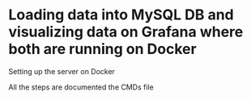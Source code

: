 # Loading data into MySQL DB and visualizing data on Grafana where both are running on Docker 

Setting up the server on Docker

All the steps are documented the CMDs file
